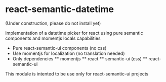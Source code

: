 # react-semantic-datetime

(Under construction, please do not install yet)

Implementation of a datetime picker for react using pure semantic components and momentjs locals capabilities
* Pure react-semantic-ui components (no css)
* Use momentjs for localization (no translation needed)
* Only dependencies
** momentjs
** react
** semantic-ui (css)
** react-semantic-ui

This module is intented to be use only for react-semantic-ui projects